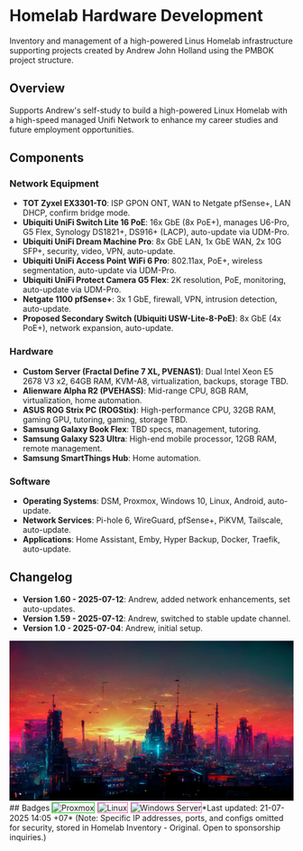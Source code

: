 # Homelab Hardware Development
Inventory and management of a high-powered Linus Homelab infrastructure supporting projects created by Andrew John Holland using the PMBOK project structure.
## Overview
Supports Andrew's self-study to build a high-powered Linux Homelab with a high-speed managed Unifi Network to enhance my career studies and future employment opportunities.
## Components
### Network Equipment
- **TOT Zyxel EX3301-T0**: ISP GPON ONT, WAN to Netgate pfSense+, LAN DHCP, confirm bridge mode.
- **Ubiquiti UniFi Switch Lite 16 PoE**: 16x GbE (8x PoE+), manages U6-Pro, G5 Flex, Synology DS1821+, DS916+ (LACP), auto-update via UDM-Pro.
- **Ubiquiti UniFi Dream Machine Pro**: 8x GbE LAN, 1x GbE WAN, 2x 10G SFP+, security, video, VPN, auto-update.
- **Ubiquiti UniFi Access Point WiFi 6 Pro**: 802.11ax, PoE+, wireless segmentation, auto-update via UDM-Pro.
- **Ubiquiti UniFi Protect Camera G5 Flex**: 2K resolution, PoE, monitoring, auto-update via UDM-Pro.
- **Netgate 1100 pfSense+**: 3x 1 GbE, firewall, VPN, intrusion detection, auto-update.
- **Proposed Secondary Switch (Ubiquiti USW-Lite-8-PoE)**: 8x GbE (4x PoE+), network expansion, auto-update.
### Hardware
- **Custom Server (Fractal Define 7 XL, PVENAS1)**: Dual Intel Xeon E5 2678 V3 x2, 64GB RAM, KVM-A8, virtualization, backups, storage TBD.
- **Alienware Alpha R2 (PVEHASS)**: Mid-range CPU, 8GB RAM, virtualization, home automation.
- **ASUS ROG Strix PC (ROGStix)**: High-performance CPU, 32GB RAM, gaming GPU, tutoring, gaming, storage TBD.
- **Samsung Galaxy Book Flex**: TBD specs, management, tutoring.
- **Samsung Galaxy S23 Ultra**: High-end mobile processor, 12GB RAM, remote management.
- **Samsung SmartThings Hub**: Home automation.
### Software
- **Operating Systems**: DSM, Proxmox, Windows 10, Linux, Android, auto-update.
- **Network Services**: Pi-hole 6, WireGuard, pfSense+, PiKVM, Tailscale, auto-update.
- **Applications**: Home Assistant, Emby, Hyper Backup, Docker, Traefik, auto-update.
## Changelog
- **Version 1.60 - 2025-07-12**: Andrew, added network enhancements, set auto-updates.
- **Version 1.59 - 2025-07-12**: Andrew, switched to stable update channel.
- **Version 1.0 - 2025-07-04**: Andrew, initial setup.
<img src="https://github.com/silicastormsiam/homelab-hardware-development/raw/main/cyberpunk-bg.jpg" alt="Cyberpunk BG">
## Badges
<img src="https://img.shields.io/badge/Proxmox-E754AA?logo=proxmox&style=flat-square" alt="Proxmox" style="margin-right: 5px; border: 1px solid #00BF00;"><img src="https://img.shields.io/badge/Linux-00BF00?logo=linux&style=flat-square" alt="Linux" style="margin-right: 5px; border: 1px solid #E754AA;"><img src="https://img.shields.io/badge/Windows_Server-1B0024?logo=windows&style=flat-square" alt="Windows Server" style="border: 1px solid #E754AA;">*Last updated: 21-07-2025 14:05 +07*
(Note: Specific IP addresses, ports, and configs omitted for security, stored in Homelab Inventory - Original. Open to sponsorship inquiries.)
